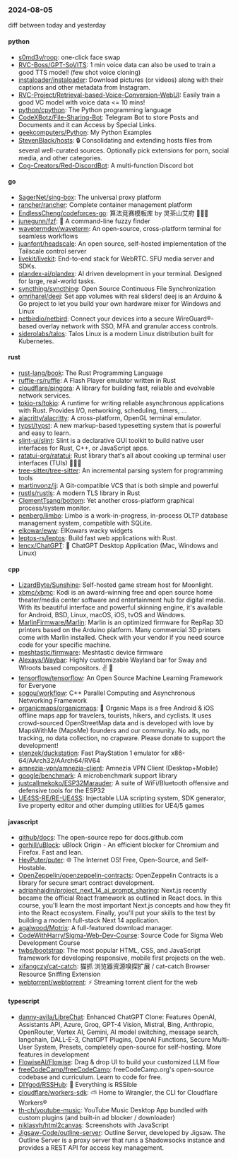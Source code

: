 ### 2024-08-05
diff between today and yesterday

#### python
* [s0md3v/roop](https://github.com/s0md3v/roop): one-click face swap
* [RVC-Boss/GPT-SoVITS](https://github.com/RVC-Boss/GPT-SoVITS): 1 min voice data can also be used to train a good TTS model! (few shot voice cloning)
* [instaloader/instaloader](https://github.com/instaloader/instaloader): Download pictures (or videos) along with their captions and other metadata from Instagram.
* [RVC-Project/Retrieval-based-Voice-Conversion-WebUI](https://github.com/RVC-Project/Retrieval-based-Voice-Conversion-WebUI): Easily train a good VC model with voice data <= 10 mins!
* [python/cpython](https://github.com/python/cpython): The Python programming language
* [CodeXBotz/File-Sharing-Bot](https://github.com/CodeXBotz/File-Sharing-Bot): Telegram Bot to store Posts and Documents and it can Access by Special Links.
* [geekcomputers/Python](https://github.com/geekcomputers/Python): My Python Examples
* [StevenBlack/hosts](https://github.com/StevenBlack/hosts): 🔒 Consolidating and extending hosts files from several well-curated sources. Optionally pick extensions for porn, social media, and other categories.
* [Cog-Creators/Red-DiscordBot](https://github.com/Cog-Creators/Red-DiscordBot): A multi-function Discord bot

#### go
* [SagerNet/sing-box](https://github.com/SagerNet/sing-box): The universal proxy platform
* [rancher/rancher](https://github.com/rancher/rancher): Complete container management platform
* [EndlessCheng/codeforces-go](https://github.com/EndlessCheng/codeforces-go): 算法竞赛模板库 by 灵茶山艾府 💭💡🎈
* [junegunn/fzf](https://github.com/junegunn/fzf): 🌸 A command-line fuzzy finder
* [wavetermdev/waveterm](https://github.com/wavetermdev/waveterm): An open-source, cross-platform terminal for seamless workflows
* [juanfont/headscale](https://github.com/juanfont/headscale): An open source, self-hosted implementation of the Tailscale control server
* [livekit/livekit](https://github.com/livekit/livekit): End-to-end stack for WebRTC. SFU media server and SDKs.
* [plandex-ai/plandex](https://github.com/plandex-ai/plandex): AI driven development in your terminal. Designed for large, real-world tasks.
* [syncthing/syncthing](https://github.com/syncthing/syncthing): Open Source Continuous File Synchronization
* [omriharel/deej](https://github.com/omriharel/deej): Set app volumes with real sliders! deej is an Arduino & Go project to let you build your own hardware mixer for Windows and Linux
* [netbirdio/netbird](https://github.com/netbirdio/netbird): Connect your devices into a secure WireGuard®-based overlay network with SSO, MFA and granular access controls.
* [siderolabs/talos](https://github.com/siderolabs/talos): Talos Linux is a modern Linux distribution built for Kubernetes.

#### rust
* [rust-lang/book](https://github.com/rust-lang/book): The Rust Programming Language
* [ruffle-rs/ruffle](https://github.com/ruffle-rs/ruffle): A Flash Player emulator written in Rust
* [cloudflare/pingora](https://github.com/cloudflare/pingora): A library for building fast, reliable and evolvable network services.
* [tokio-rs/tokio](https://github.com/tokio-rs/tokio): A runtime for writing reliable asynchronous applications with Rust. Provides I/O, networking, scheduling, timers, ...
* [alacritty/alacritty](https://github.com/alacritty/alacritty): A cross-platform, OpenGL terminal emulator.
* [typst/typst](https://github.com/typst/typst): A new markup-based typesetting system that is powerful and easy to learn.
* [slint-ui/slint](https://github.com/slint-ui/slint): Slint is a declarative GUI toolkit to build native user interfaces for Rust, C++, or JavaScript apps.
* [ratatui-org/ratatui](https://github.com/ratatui-org/ratatui): Rust library that's all about cooking up terminal user interfaces (TUIs) 👨‍🍳🐀
* [tree-sitter/tree-sitter](https://github.com/tree-sitter/tree-sitter): An incremental parsing system for programming tools
* [martinvonz/jj](https://github.com/martinvonz/jj): A Git-compatible VCS that is both simple and powerful
* [rustls/rustls](https://github.com/rustls/rustls): A modern TLS library in Rust
* [ClementTsang/bottom](https://github.com/ClementTsang/bottom): Yet another cross-platform graphical process/system monitor.
* [penberg/limbo](https://github.com/penberg/limbo): Limbo is a work-in-progress, in-process OLTP database management system, compatible with SQLite.
* [elkowar/eww](https://github.com/elkowar/eww): ElKowars wacky widgets
* [leptos-rs/leptos](https://github.com/leptos-rs/leptos): Build fast web applications with Rust.
* [lencx/ChatGPT](https://github.com/lencx/ChatGPT): 🔮 ChatGPT Desktop Application (Mac, Windows and Linux)

#### cpp
* [LizardByte/Sunshine](https://github.com/LizardByte/Sunshine): Self-hosted game stream host for Moonlight.
* [xbmc/xbmc](https://github.com/xbmc/xbmc): Kodi is an award-winning free and open source home theater/media center software and entertainment hub for digital media. With its beautiful interface and powerful skinning engine, it's available for Android, BSD, Linux, macOS, iOS, tvOS and Windows.
* [MarlinFirmware/Marlin](https://github.com/MarlinFirmware/Marlin): Marlin is an optimized firmware for RepRap 3D printers based on the Arduino platform. Many commercial 3D printers come with Marlin installed. Check with your vendor if you need source code for your specific machine.
* [meshtastic/firmware](https://github.com/meshtastic/firmware): Meshtastic device firmware
* [Alexays/Waybar](https://github.com/Alexays/Waybar): Highly customizable Wayland bar for Sway and Wlroots based compositors. ✌️ 🎉
* [tensorflow/tensorflow](https://github.com/tensorflow/tensorflow): An Open Source Machine Learning Framework for Everyone
* [sogou/workflow](https://github.com/sogou/workflow): C++ Parallel Computing and Asynchronous Networking Framework
* [organicmaps/organicmaps](https://github.com/organicmaps/organicmaps): 🍃 Organic Maps is a free Android & iOS offline maps app for travelers, tourists, hikers, and cyclists. It uses crowd-sourced OpenStreetMap data and is developed with love by MapsWithMe (MapsMe) founders and our community. No ads, no tracking, no data collection, no crapware. Please donate to support the development!
* [stenzek/duckstation](https://github.com/stenzek/duckstation): Fast PlayStation 1 emulator for x86-64/AArch32/AArch64/RV64
* [amnezia-vpn/amnezia-client](https://github.com/amnezia-vpn/amnezia-client): Amnezia VPN Client (Desktop+Mobile)
* [google/benchmark](https://github.com/google/benchmark): A microbenchmark support library
* [justcallmekoko/ESP32Marauder](https://github.com/justcallmekoko/ESP32Marauder): A suite of WiFi/Bluetooth offensive and defensive tools for the ESP32
* [UE4SS-RE/RE-UE4SS](https://github.com/UE4SS-RE/RE-UE4SS): Injectable LUA scripting system, SDK generator, live property editor and other dumping utilities for UE4/5 games

#### javascript
* [github/docs](https://github.com/github/docs): The open-source repo for docs.github.com
* [gorhill/uBlock](https://github.com/gorhill/uBlock): uBlock Origin - An efficient blocker for Chromium and Firefox. Fast and lean.
* [HeyPuter/puter](https://github.com/HeyPuter/puter): 🌐 The Internet OS! Free, Open-Source, and Self-Hostable.
* [OpenZeppelin/openzeppelin-contracts](https://github.com/OpenZeppelin/openzeppelin-contracts): OpenZeppelin Contracts is a library for secure smart contract development.
* [adrianhajdin/project_next_14_ai_prompt_sharing](https://github.com/adrianhajdin/project_next_14_ai_prompt_sharing): Next.js recently became the official React framework as outlined in React docs. In this course, you'll learn the most important Next.js concepts and how they fit into the React ecosystem. Finally, you'll put your skills to the test by building a modern full-stack Next 14 application.
* [agalwood/Motrix](https://github.com/agalwood/Motrix): A full-featured download manager.
* [CodeWithHarry/Sigma-Web-Dev-Course](https://github.com/CodeWithHarry/Sigma-Web-Dev-Course): Source Code for Sigma Web Development Course
* [twbs/bootstrap](https://github.com/twbs/bootstrap): The most popular HTML, CSS, and JavaScript framework for developing responsive, mobile first projects on the web.
* [xifangczy/cat-catch](https://github.com/xifangczy/cat-catch): 猫抓 浏览器资源嗅探扩展 / cat-catch Browser Resource Sniffing Extension
* [webtorrent/webtorrent](https://github.com/webtorrent/webtorrent): ⚡️ Streaming torrent client for the web

#### typescript
* [danny-avila/LibreChat](https://github.com/danny-avila/LibreChat): Enhanced ChatGPT Clone: Features OpenAI, Assistants API, Azure, Groq, GPT-4 Vision, Mistral, Bing, Anthropic, OpenRouter, Vertex AI, Gemini, AI model switching, message search, langchain, DALL-E-3, ChatGPT Plugins, OpenAI Functions, Secure Multi-User System, Presets, completely open-source for self-hosting. More features in development
* [FlowiseAI/Flowise](https://github.com/FlowiseAI/Flowise): Drag & drop UI to build your customized LLM flow
* [freeCodeCamp/freeCodeCamp](https://github.com/freeCodeCamp/freeCodeCamp): freeCodeCamp.org's open-source codebase and curriculum. Learn to code for free.
* [DIYgod/RSSHub](https://github.com/DIYgod/RSSHub): 🧡 Everything is RSSible
* [cloudflare/workers-sdk](https://github.com/cloudflare/workers-sdk): ⛅️ Home to Wrangler, the CLI for Cloudflare Workers®
* [th-ch/youtube-music](https://github.com/th-ch/youtube-music): YouTube Music Desktop App bundled with custom plugins (and built-in ad blocker / downloader)
* [niklasvh/html2canvas](https://github.com/niklasvh/html2canvas): Screenshots with JavaScript
* [Jigsaw-Code/outline-server](https://github.com/Jigsaw-Code/outline-server): Outline Server, developed by Jigsaw. The Outline Server is a proxy server that runs a Shadowsocks instance and provides a REST API for access key management.
